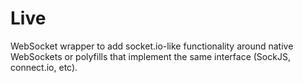 # Live

WebSocket wrapper to add socket.io-like functionality around native WebSockets
or polyfills that implement the same interface (SockJS, connect.io, etc).
